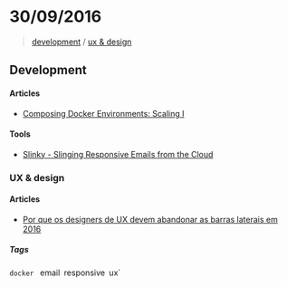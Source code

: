 # 30/09/2016

> [development](development) / [ux & design](ux--design)


## Development

#### Articles
- [Composing Docker Environments: Scaling I](http://deployeveryday.com/2016/09/28/composing-docker-environments-scale.html)

#### Tools
- [Slinky - Slinging Responsive Emails from the Cloud](http://zurb.com/playground/slinky)


### UX & design

#### Articles
- [Por que os designers de UX devem abandonar as barras laterais em 2016](http://imasters.com.br/design-ux/por-que-os-designers-de-ux-devem-abandonar-as-barras-laterais-em-2016/)


##### Tags

`docker` ` `email` `responsive` `ux`